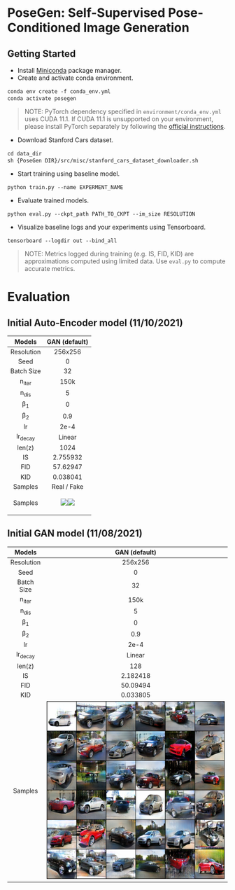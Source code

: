 # PoseGen: Self-Supervised Pose-Conditioned Image Generation

## Getting Started

* Install [Miniconda](https://docs.conda.io/en/latest/miniconda.html) package manager.
* Create and activate conda environment.

```shell
conda env create -f conda_env.yml
conda activate posegen
```

> NOTE: PyTorch dependency specified in `environment/conda_env.yml` uses CUDA 11.1. If CUDA 11.1 is unsupported on your environment, please install PyTorch separately by following the [official instructions](https://pytorch.org).

* Download Stanford Cars dataset.

```shell
cd data_dir
sh {PoseGen DIR}/src/misc/stanford_cars_dataset_downloader.sh
```

* Start training using baseline model.

```shell
python train.py --name EXPERMENT_NAME
```

* Evaluate trained models.

```shell
python eval.py --ckpt_path PATH_TO_CKPT --im_size RESOLUTION
```

* Visualize baseline logs and your experiments using Tensorboard.

```shell
tensorboard --logdir out --bind_all
```

> NOTE: Metrics logged during training (e.g. IS, FID, KID) are approximations computed using limited data. Use `eval.py` to compute accurate metrics.

# Evaluation  

## Initial Auto-Encoder model (11/10/2021)

Models                    |GAN (default)              |
:------------------------:|:-------------------------:|
Resolution                |256x256                    |
Seed                      |0                          |
Batch Size                |32                         |
n<sub>iter</sub>          |150k                       |
n<sub>dis</sub>           |5                          |
β<sub>1</sub>             |0                          |
β<sub>2</sub>             |0.9                        |
lr                        |2e-4                       |
lr<sub>decay</sub>        |Linear                     |
len(z)                    |1024                       |
IS                        |2.755932                   |
FID                       |57.62947                   |
KID                       |0.038041                   |
Samples                   | Real / Fake               |   
Samples                   | <p float="left"><img src="media/posegen_ae_real.png" width="300" /><img src="media/posegen_ae_fake.png" width="300" /> </p> |  

## Initial GAN model (11/08/2021)

Models                    |GAN (default)              |
:------------------------:|:-------------------------:|
Resolution                |256x256                    |
Seed                      |0                          |
Batch Size                |32                         |
n<sub>iter</sub>          |150k                       |
n<sub>dis</sub>           |5                          |
β<sub>1</sub>             |0                          |
β<sub>2</sub>             |0.9                        |
lr                        |2e-4                       |
lr<sub>decay</sub>        |Linear                     |
len(z)                    |128                        |
IS                        |2.182418                   |
FID                       |50.09494                   |
KID                       |0.033805                   |
Samples                   |![](media/posegen_gan.png)     |   
